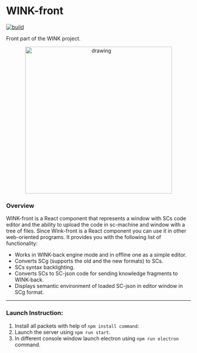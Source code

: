 # WINK-front

[![build](https://github.com/artrayme/WINK-front/actions/workflows/build.yml/badge.svg)](https://github.com/artrayme/WINK-front/actions/workflows/build.yml)

Front part of the WINK project. 

<p align="center">
<img src="docs/logo.png" alt="drawing" width="400"/>
</p>

### Overview
WINK-front is a React component that represents a window with SCs code editor and the ability to upload the code in sc-machine and window with a tree of files. Since Wink-front is a React component you can use it in other web-oriented programs. It provides you with the following list of functionality:
- Works in WINK-back engine mode and in offline one as a simple editor. 
- Converts SCg (supports the old and the new formats) to SCs.
- SCs syntax backlighting.
- Сonverts SCs to SC-json code for sending knowledge fragments to WINK-back.
- Displays semantic environment of loaded SC-json in editor window in SCg format. 
&ensp;
****
### Launch Instruction: 
1. Install all packets with help of ```npm install command```: 
2. Launch the server using ```npm run start```. 
3. In different console window launch electron using ```npm run electron``` command.
